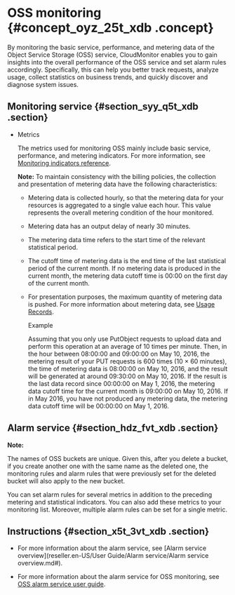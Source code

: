 # OSS monitoring {#concept_oyz_25t_xdb .concept}

By monitoring the basic service, performance, and metering data of the Object Service Storage \(OSS\) service, CloudMonitor enables you to gain insights into the overall performance of the OSS service and set alarm rules accordingly. Specifically, this can help you better track requests, analyze usage, collect statistics on business trends, and quickly discover and diagnose system issues.

## Monitoring service {#section_syy_q5t_xdb .section}

-   Metrics

    The metrics used for monitoring OSS mainly include basic service, performance, and metering indicators. For more information, see [Monitoring indicators reference](https://www.alibabacloud.com/help/doc-detail/31880.htm).

    **Note:** To maintain consistency with the billing policies, the collection and presentation of metering data have the following characteristics:

    -   Metering data is collected hourly, so that the metering data for your resources is aggregated to a single value each hour. This value represents the overall metering condition of the hour monitored.
    -   Metering data has an output delay of nearly 30 minutes.
    -   The metering data time refers to the start time of the relevant statistical period.
    -   The cutoff time of metering data is the end time of the last statistical period of the current month. If no metering data is produced in the current month, the metering data cutoff time is 00:00 on the first day of the current month.
    -   For presentation purposes, the maximum quantity of metering data is pushed. For more information about metering data, see [Usage Records](https://expense.console.aliyun.com/?spm=a2c4g.11186623.2.5.wl5kOv).

        Example

        Assuming that you only use PutObject requests to upload data and perform this operation at an average of 10 times per minute. Then, in the hour between 08:00:00 and 09:00:00 on May 10, 2016, the metering result of your PUT requests is 600 times \(10 × 60 minutes\), the time of metering data is 08:00:00 on May 10, 2016, and the result will be generated at around 09:30:00 on May 10, 2016. If the result is the last data record since 00:00:00 on May 1, 2016, the metering data cutoff time for the current month is 09:00:00 on May 10, 2016. If in May 2016, you have not produced any metering data, the metering data cutoff time will be 00:00:00 on May 1, 2016.


## Alarm service {#section_hdz_fvt_xdb .section}

**Note:** 

The names of OSS buckets are unique. Given this, after you delete a bucket, if you create another one with the same name as the deleted one, the monitoring rules and alarm rules that were previously set for the deleted bucket will also apply to the new bucket.

You can set alarm rules for several metrics in addition to the preceding metering and statistical indicators. You can also add these metrics to your monitoring list. Moreover, multiple alarm rules can be set for a single metric.

## Instructions {#section_x5t_3vt_xdb .section}

-   For more information about the alarm service, see [Alarm service overview](reseller.en-US/User Guide/Alarm service/Alarm service overview.md#).

-   For more information about the alarm service for OSS monitoring, see [OSS alarm service user guide](https://www.alibabacloud.com/help/zh/doc-detail/31878.htm).


